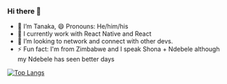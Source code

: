 ### Hi there 👋

- 🔭 I’m Tanaka, 😄 Pronouns: He/him/his
- 🌱 I currently work with React Native and React
- 🤔 I’m looking to network and connect with other devs.
- ⚡ Fun fact: I'm from Zimbabwe and I speak Shona + Ndebele although my Ndebele has seen better days

[![Top Langs](https://github-readme-stats.vercel.app/api/top-langs/?username=nditanaka)](https://github.com/anuraghazra/github-readme-stats)

